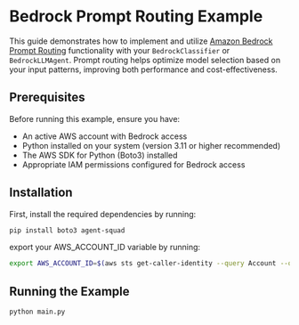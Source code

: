 # Bedrock Prompt Routing Example

This guide demonstrates how to implement and utilize [Amazon Bedrock Prompt Routing](https://docs.aws.amazon.com/bedrock/latest/userguide/prompt-routing.html) functionality with your `BedrockClassifier` or `BedrockLLMAgent`. Prompt routing helps optimize model selection based on your input patterns, improving both performance and cost-effectiveness.

## Prerequisites
Before running this example, ensure you have:

- An active AWS account with Bedrock access
- Python installed on your system (version 3.11 or higher recommended)
- The AWS SDK for Python (Boto3) installed
- Appropriate IAM permissions configured for Bedrock access

## Installation

First, install the required dependencies by running:

```bash
pip install boto3 agent-squad
```

export your AWS_ACCOUNT_ID variable by running:
```bash
export AWS_ACCOUNT_ID=$(aws sts get-caller-identity --query Account --output text)
```

## Running the Example

```bash
python main.py
```

